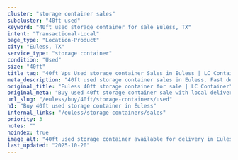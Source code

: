 ```yaml
---
cluster: "storage container sales"
subcluster: "40ft used"
keyword: "40ft used storage container for sale Euless, TX"
intent: "Transactional-Local"
page_type: "Location-Product"
city: "Euless, TX"
service_type: "storage container"
condition: "Used"
size: "40ft"
title_tag: "40ft Vps Used storage container Sales in Euless | LC Container"
meta_description: "40ft used storage container sales in Euless. Fast delivery, competitive pricing. Serving storage containers area. Quote ID: 57E. Call (214) 524-4168 for your free quote today."
original_title: "Euless 40ft storage container for sale | LC Container"
original_meta: "Buy used 40ft storage container sale with local delivery in Euless, TX. LC Container — local Since 2003. Request a fast quote today."
url_slug: "/euless/buy/40ft/storage-containers/used"
h1: "Buy 40ft used storage container in Euless"
internal_links: "/euless/storage-containers/sales"
priority: 3
notes: ""
noindex: true
image_alt: "40ft used storage container available for delivery in Euless"
last_updated: "2025-10-20"
---
```


<!-- TODO: Add unique city/inventory copy, images, and internal links here. -->
